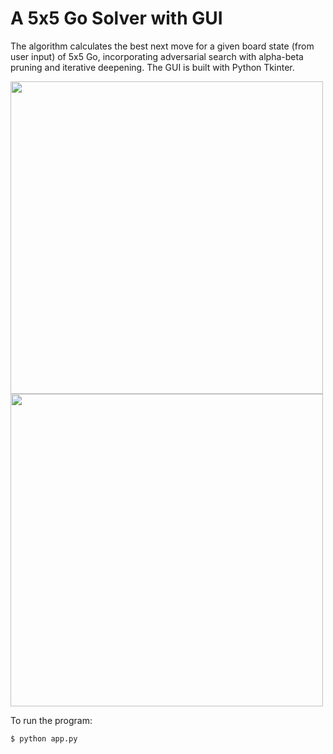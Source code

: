# A 5x5 Go Solver with GUI

The algorithm calculates the best next move for a given board state (from user input) of 5x5 Go, incorporating adversarial search with alpha-beta pruning and iterative deepening. The GUI is built with Python Tkinter.

<img src="https://github.com/roujiawen/CS_Assignments/blob/master/CS152-GoSolver/img/test_case_2.png" width="500">


<img src="https://github.com/roujiawen/CS_Assignments/blob/master/CS152-GoSolver/img/solution_2.png" width="500">

To run the program:
```
$ python app.py
```
